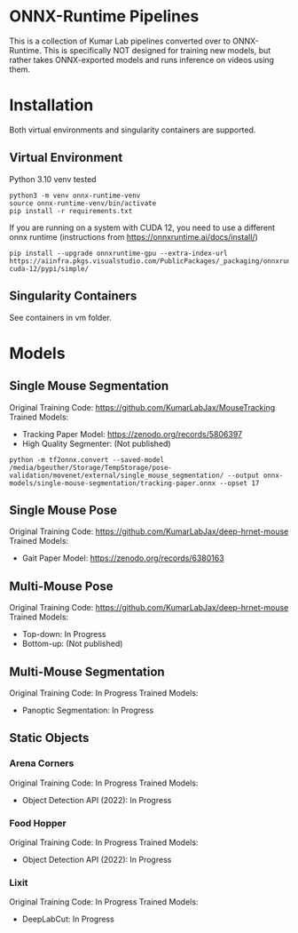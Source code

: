# ONNX-Runtime Pipelines

This is a collection of Kumar Lab pipelines converted over to ONNX-Runtime.
This is specifically NOT designed for training new models, but rather takes ONNX-exported models and runs inference on videos using them.

# Installation

Both virtual environments and singularity containers are supported.

## Virtual Environment

Python 3.10 venv tested

```
python3 -m venv onnx-runtime-venv
source onnx-runtime-venv/bin/activate
pip install -r requirements.txt
```

If you are running on a system with CUDA 12, you need to use a different onnx runtime (instructions from https://onnxruntime.ai/docs/install/)

```
pip install --upgrade onnxruntime-gpu --extra-index-url https://aiinfra.pkgs.visualstudio.com/PublicPackages/_packaging/onnxruntime-cuda-12/pypi/simple/
```

## Singularity Containers

See containers in vm folder.

# Models

## Single Mouse Segmentation

Original Training Code: https://github.com/KumarLabJax/MouseTracking
Trained Models:
* Tracking Paper Model: https://zenodo.org/records/5806397
* High Quality Segmenter: (Not published)

```
python -m tf2onnx.convert --saved-model /media/bgeuther/Storage/TempStorage/pose-validation/movenet/external/single_mouse_segmentation/ --output onnx-models/single-mouse-segmentation/tracking-paper.onnx --opset 17
```

## Single Mouse Pose

Original Training Code: https://github.com/KumarLabJax/deep-hrnet-mouse
Trained Models:
* Gait Paper Model: https://zenodo.org/records/6380163

## Multi-Mouse Pose

Original Training Code: https://github.com/KumarLabJax/deep-hrnet-mouse
Trained Models:
* Top-down: In Progress
* Bottom-up: (Not published)

## Multi-Mouse Segmentation

Original Training Code: In Progress
Trained Models:
* Panoptic Segmentation: In Progress

## Static Objects

### Arena Corners

Original Training Code: In Progress
Trained Models:
* Object Detection API (2022): In Progress

### Food Hopper

Original Training Code: In Progress
Trained Models:
* Object Detection API (2022): In Progress

### Lixit

Original Training Code: In Progress
Trained Models:
* DeepLabCut: In Progress

